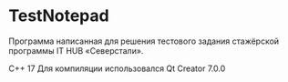# TestNotepad
Программа написанная для решения тестового задания стажёрской программы IT HUB «Северстали».

C++ 17
Для компиляции использовался Qt Creator 7.0.0
